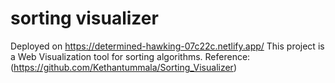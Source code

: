 # sorting visualizer

Deployed on https://determined-hawking-07c22c.netlify.app/
This project is a Web Visualization tool for sorting algorithms.
Reference: (https://github.com/Kethantummala/Sorting_Visualizer)
